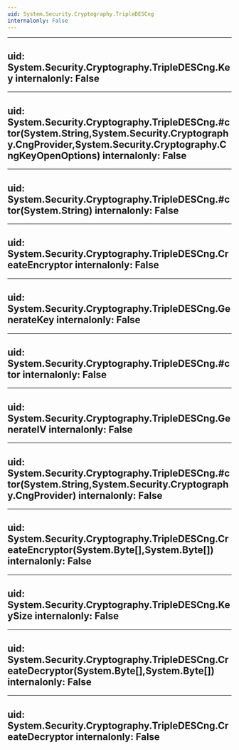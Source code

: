 ```yaml
---
uid: System.Security.Cryptography.TripleDESCng
internalonly: False
---
```


---
uid: System.Security.Cryptography.TripleDESCng.Key
internalonly: False
---

---
uid: System.Security.Cryptography.TripleDESCng.#ctor(System.String,System.Security.Cryptography.CngProvider,System.Security.Cryptography.CngKeyOpenOptions)
internalonly: False
---

---
uid: System.Security.Cryptography.TripleDESCng.#ctor(System.String)
internalonly: False
---

---
uid: System.Security.Cryptography.TripleDESCng.CreateEncryptor
internalonly: False
---

---
uid: System.Security.Cryptography.TripleDESCng.GenerateKey
internalonly: False
---

---
uid: System.Security.Cryptography.TripleDESCng.#ctor
internalonly: False
---

---
uid: System.Security.Cryptography.TripleDESCng.GenerateIV
internalonly: False
---

---
uid: System.Security.Cryptography.TripleDESCng.#ctor(System.String,System.Security.Cryptography.CngProvider)
internalonly: False
---

---
uid: System.Security.Cryptography.TripleDESCng.CreateEncryptor(System.Byte[],System.Byte[])
internalonly: False
---

---
uid: System.Security.Cryptography.TripleDESCng.KeySize
internalonly: False
---

---
uid: System.Security.Cryptography.TripleDESCng.CreateDecryptor(System.Byte[],System.Byte[])
internalonly: False
---

---
uid: System.Security.Cryptography.TripleDESCng.CreateDecryptor
internalonly: False
---
